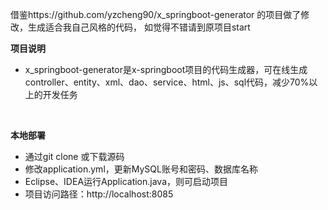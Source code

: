 
借鉴https://github.com/yzcheng90/x_springboot-generator 的项目做了修改，生成适合我自己风格的代码，
如觉得不错请到原项目start

**项目说明** 
- x_springboot-generator是x-springboot项目的代码生成器，可在线生成controller、entity、xml、dao、service、html、js、sql代码，减少70%以上的开发任务
<br> 


 **本地部署**
- 通过git clone 或下载源码
- 修改application.yml，更新MySQL账号和密码、数据库名称
- Eclipse、IDEA运行Application.java，则可启动项目
- 项目访问路径：http://localhost:8085






